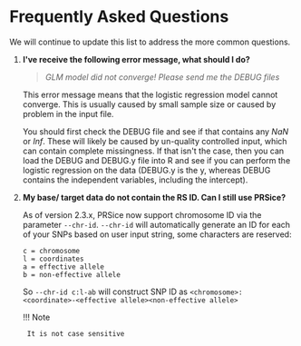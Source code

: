 # Frequently Asked Questions
We will continue to update this list to address the more common questions.

1. **I've receive the following error message, what should I do?**

    > *GLM model did not converge! Please send me the DEBUG files*

    This error message means that the logistic regression model cannot
    converge. This is usually caused by small sample size or caused by 
    problem in the input file. 
    
    You should first check the DEBUG file 
    and see if that contains any *NaN* or *Inf*. These will likely be
    caused by un-quality controlled input, which can contain complete
    missingness. If that isn't the case, then you can load the DEBUG and 
    DEBUG.y file into R and see if you can perform the logistic regression
    on the data (DEBUG.y is the y, whereas DEBUG contains the independent 
    variables, including the intercept). 

2. **My base/ target data do not contain the RS ID. Can I still use PRSice?**

    As of version 2.3.x, PRSice now support chromosome ID via the parameter `--chr-id`. `--chr-id` will automatically generate an ID for each of your SNPs based on user input string, some characters are reserved:
    ```
    c = chromosome
    l = coordinates
    a = effective allele
    b = non-effective allele
    ```
    So `--chr-id c:l-ab` will construct SNP ID as `<chromosome>:<coordinate>-<effective allele><non-effective allele>`

    !!! Note 
        
        It is not case sensitive

